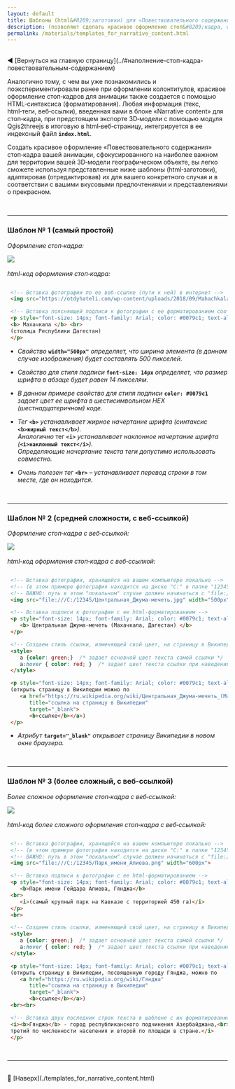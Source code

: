 ```yaml
---
layout: default
title: Шаблоны (html&#8209;заготовки) для «Повествовательного содержания» стоп&#8209;кадра
description: (позволяют сделать красивое оформление стоп&#8209;кадра, сфокусированного на наиболее важном для вашей территории географическом объекте)
permalink: /materials/templates_for_narrative_content.html
---
```


<br>
<!-- В строке ниже "../" - это переход к корню сайта. При этом текст "index.html" в пути можно и лучше опустить. После # - "подскок" к пункту "выбор-варианта-работы" на главной странице. -->
◀️ [Вернуться на главную страницу](../#наполнение-стоп-кадра-повествовательным-содержанием)


Аналогично тому, с чем вы уже познакомились и поэкспериментировали ранее при оформлении колонтитулов, красивое оформление стоп&#8209;кадров для анимации 
также создается с помощью HTML&#8209;синтаксиса (форматирования).
Любая информация (текс, html&#8209;теги, веб&#8209;ссылки), введенная вами в блоке «Narrative&nbsp;content» для стоп&#8209;кадра, 
при предстоящем экспорте 3D&#8209;модели с помощью модуля Qgis2threejs в итоговую в html&#8209;веб&#8209;страницу, интегрируется в ее индексный файл **`index.html`**.

Создать красивое оформление «Повествовательного содержания» стоп&#8209;кадра вашей анимации, сфокусированного на наиболее важном для территории вашей 3D&#8209;модели географическом объекте, 
вы легко сможете используя представленные ниже шаблоны (html&#8209;заготовки), адаптировав (отредактировав) их для вашего конкретного случая и в соответствии с вашими вкусовыми предпочтениями 
и представлениями о прекрасном.

<br>
  <hr> <!-- разделительная линия ======================================================== -->

### Шаблон № 1 (самый простой)

*Оформление стоп&#8209;кадра:*

![](../media/2024-03-29_14-47-17.png) \
 \
*html-код оформления стоп&#8209;кадра:*
```html

 <!-- Вставка фотографии по ее веб-ссылке (пути к ней) в интернет -->
 <img src="https://otdyhateli.com/wp-content/uploads/2018/09/Mahachkala250817.jpg" width="500px">

 <!-- Вставка поясняющей подписи к фотографии с ее форматированием соответствующими html-тегами -->
 <p style="font-size: 14px; font-family: Arial; color: #0079c1; text-align: center">
 <b> Махачкала </b> <br>
 (столица Республики Дагестан)
 </p>

```
* *Свойство* **`width="500px"`** *определяет, что ширина элемента (в данном случае изображения) будет составлять 500&nbsp;пикселей.*

* *Свойство для стиля подписи* **`font-size: 14px`** *определяет, что размер шрифта в абзаце будет равен 14 пикселям.*

* *В данном примере свойство для стиля подписи* **`color: #0079c1`** *задает цвет ее шрифта в шестисимвольном HEX (шестнадцатеричном) коде.*

* *Тег* **`<b>`** *устанавливает жирное начертание шрифта (синтаксис* **`<b>жирный текст</b>`***). \
  Аналогично* тег **`<i>`** *устанавливает наклонное начертание шрифта (***`<i>наклонный текст</i>`***). \
  Определяющие начертание текста теги допустимо использовать совместно.*

* *Очень полезен тег* **`<br>`** *– устанавливает перевод строки в том месте, где он находится.*

<br>
  <hr> <!-- разделительная линия ======================================================== -->

### Шаблон № 2 (средней сложности, с веб-ссылкой)

*Оформление стоп&#8209;кадра с веб&#8209;ссылкой:*

![](../media/2024-03-31_14-24-05.png) \
 \
*html-код оформления стоп&#8209;кадра с веб&#8209;ссылкой:*
```html

 <!-- Вставка фотографии, хранящейся на вашем компьютере локально -->
 <!-- (в этом примере фотография находится на диске "C:" в папке "12345") -->
 <!-- ВАЖНО: путь в этом "локальном" случае должен начинаться с "file:///" -->
 <img src="file:///C:/12345/Центральная_Джума-мечеть.jpg" width="500px">

 <!-- Вставка подписи к фотографии с ее html-форматированием -->
 <p style="font-size: 14px; font-family: Arial; color: #0079c1; text-align: center;">
    <b> Центральная Джума-мечеть (Махачкала, Дагестан) </b>
 </p>

 <!-- Создаем стиль ссылки, изменяющей свой цвет, на страницу в Википедии -->
 <style>
    a {color: green;}  /* задает основной цвет текста самой ссылки */
    a:hover { color: red; }  /* задает цвет текста ссылки при наведении на нее указателя мыши */
 </style>

 <p style="font-size: 14px; font-family: Arial; color: #0079c1; text-align: center">
 (открыть страницу в Википедии можно по 
    <a href="https://ru.wikipedia.org/wiki/Центральная_Джума-мечеть_(Махачкала)"
       title="ссылка на страницу в Википедии" 
       target="_blank">
       <b>ссылке</b></a>)
 </p>

```
* *Атрибут* **`target="_blank"`** *открывает страницу Википедии в новом окне браузера.*

<br>
  <hr> <!-- разделительная линия ======================================================== -->

### Шаблон № 3 (более сложный, с веб-ссылкой)

*Более сложное оформление стоп&#8209;кадра с веб&#8209;ссылкой:*

![](../media/562d1c5531e70561fdb77f289c036319.png) \
 \
*html-код более сложного оформления стоп&#8209;кадра с веб&#8209;ссылкой:*
```html

 <!-- Вставка фотографии, хранящейся на вашем компьютере локально -->
 <!-- (в этом примере фотография находится на диске "C:" в папке "12345") -->
 <!-- ВАЖНО: путь в этом "локальном" случае должен начинаться с "file:///" -->
 <img src="file:///C:/12345/Парк_имени_Алиева.png" width="600px">

 <!-- Вставка подписи к фотографии с ее html-форматированием -->
 <p style="font-size: 14px; font-family: Arial; color: #0079c1; text-align: center;">
    <b>Парк имени Гейдара Алиева, Гянджа</b>
 <br>
    <i>(самый крупный парк на Кавказе с территорией 450 га)</i>
 </p>
 <br>

 <!-- Создаем стиль ссылки, изменяющей свой цвет, на страницу в Википедии -->
 <style>
    a {color: green;}  /* задает основной цвет текста самой ссылки */
    a:hover { color: red; }  /* задает цвет текста ссылки при наведении на нее указателя мыши */
 </style>

 <p style="font-size: 14px; font-family: Arial; color: #0079c1; text-align: center">
 (открыть страницу в Википедии, посвященную городу Гянджа, можно по 
    <a href="https://ru.wikipedia.org/wiki/Гянджа" 
       title="ссылка на страницу в Википедии" 
       target="_blank">
       <b>ссылке</b></a>)
 <br><br>

 <!-- Вставка двух последних строк текста в шаблоне с их форматированием html-тегами -->
 <i><b>Гянджа</b> - город республиканского подчинения Азербайджана,<br>
 третий по численности населения и второй по площади в стране.</i>
 </p>

```

<br>
  <hr> <!-- разделительная линия ======================================================== -->

<br>
🔼 [Наверх](./templates_for_narrative_content.html)
